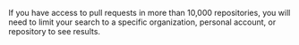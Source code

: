 If you have access to pull requests in more than 10,000 repositories, you will need to limit your search to a specific organization, personal account, or repository to see results.
